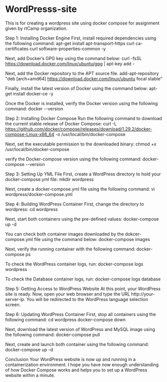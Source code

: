 # WordPresss-site
This is for creating a wordpress site using docker compose for assignment given by rtCamp organization.

Step 1: Installing Docker Engine
  First, install required dependencies using the following command:
  apt-get install apt-transport-https curl ca-certificates curl software-properties-common -y

  Next, add Docker’s GPG key using the command below:
  curl -fsSL https://download.docker.com/linux/ubuntu/gpg | apt-key add -

  Next, add the Docker repository to the APT source file.
  add-apt-repository "deb [arch=amd64] https://download.docker.com/linux/ubuntu focal stable"

  Finally, install the latest version of Docker using the command below:
  apt-get install docker-ce -y

  Once the Docker is installed, verify the Docker version using the following command:
  docker --version

  

Step 2: Installing Docker Compose
  Run the following command to download the current stable release of Docker Compose:
  curl -L https://github.com/docker/compose/releases/download/1.29.2/docker-compose-Linux-x86_64 -o /usr/local/bin/docker-compose

  Next, set the executable permission to the downloaded binary:
  chmod +x /usr/local/bin/docker-compose

  verify the Docker-compose version using the following command:
  docker-compose --version

  

Step 3: Setting Up YML File
  First, create a WordPress directory to hold your docker-compose.yml file:
  mkdir wordpress

  Next, create a docker-compose.yml file using the following command:
  vi wordpress/docker-compose.yml

  

Step 4: Building WordPress Container
  First, change the directory to wordpress:
  cd wordpress

  Next, start both containers using the pre-defined values:
  docker-compose up -d

  You can check both container images downloaded by the dokcer-compose.yml file using the command below:
  docker-compose images

  Next, verify the running container with the following command:
  docker-compose ps

  To check the WordPress container logs, run:
  docker-compose logs wordpress

  To check the Database container logs, run:
  docker-compose logs database

  

Step 5: Getting Access to WordPress Website
At this point, your WordPress site is ready. Now, open your web browser and type the URL http://your-server-ip. You will be redirected to the WordPress language selection screen.



Step 6: Updating WordPress Container
  First, stop all containers using the following command:
  cd wordpress
  docker-compose down

  Next, download the latest version of WordPress and MySQL image using the following command:
  docker-compose pull

  Next, create and launch both container using the following command:
  docker-compose up -d

  

Conclusion
  Your WordPress website is now up and running in a containerization environment. I hope you have now enough understanding of how Docker Compose works and helps you to set up a WordPress website within a minute.




